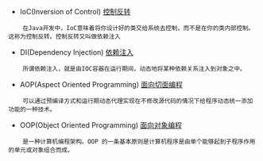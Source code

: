 - IoC(Inversion of Control) [控制反转](http://www.cnblogs.com/DebugLZQ/archive/2013/06/05/3107957.html)
```
    在Java开发中，IoC意味着将你设计好的类交给系统去控制，而不是在你的类内部控制。这称为控制反转。控制反转又叫做依赖注入

```
- DI(Dependency Injection) [依赖注入](http://www.cnblogs.com/DebugLZQ/archive/2013/06/05/3107957.html)
```$xslt
    所谓依赖注入，就是由IOC容器在运行期间，动态地将某种依赖关系注入到对象之中。
```
- AOP(Aspect Oriented Programming) [面向切面编程](http://www.cnblogs.com/xrq730/p/4919025.html)
```$xslt
    可以通过预编译方式和运行期动态代理实现在不修改源代码的情况下给程序动态统一添加功能的一种技术。
```
- OOP(Object Oriented Programming) [面向对象编程](https://baike.baidu.com/item/OOP/1152915?fr=aladdin)
```$xslt
    是一种计算机编程架构。OOP 的一条基本原则是计算机程序是由单个能够起到子程序作用的单元或对象组合而成。
```